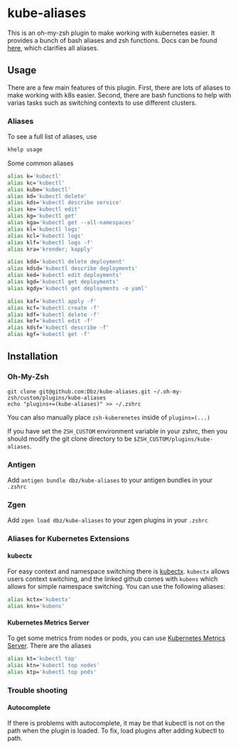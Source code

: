 # kube-aliases

This is an oh-my-zsh plugin to make working with kubernetes easier. It provides
a bunch of bash aliases and zsh functions. Docs can be found
[here](https://github.com/Dbz/kube-aliases/blob/master/docs/usage), which
clarifies all aliases.

## Usage

There are a few main features of this plugin. First, there are lots of aliases
to make working with k8s easier. Second, there are bash functions to help with
varias tasks such as switching contexts to use different clusters.

### Aliases

To see a full list of aliases, use

```bash
khelp usage
```

Some common aliases

```bash
alias k='kubectl'
alias kc='kubectl'
alias kube='kubectl'
alias kd='kubectl delete'
alias kds='kubectl describe service'
alias ke='kubectl edit'
alias kg='kubectl get'
alias kga='kubectl get --all-namespaces'
alias kl='kubectl logs'
alias kcl='kubectl logs'
alias klf='kubectl logs -f'
alias kra='krender; kapply'

alias kdd='kubectl delete deployment'
alias kdsd='kubectl describe deployments'
alias ked='kubectl edit deployments'
alias kgd='kubectl get deployments'
alias kgdy='kubectl get deployments -o yaml'

alias kaf='kubectl apply -f'
alias kcf='kubectl create -f'
alias kdf='kubectl delete -f'
alias kef='kubectl edit -f'
alias kdsf='kubectl describe -f'
alias kgf='kubectl get -f'
```

## Installation

### Oh-My-Zsh

```
git clone git@github.com:Dbz/kube-aliases.git ~/.oh-my-zsh/custom/plugins/kube-aliases
echo "plugins+=(kube-aliases)" >> ~/.zshrc
```

You can also manually place `zsh-kuberenetes` inside of `plugins=(...)`

If you have set the `ZSH_CUSTOM` environment variable in your zshrc, then you should modify the git clone directory to be `$ZSH_CUSTOM/plugins/kube-aliases`.

### Antigen

Add `antigen bundle dbz/kube-aliases` to your antigen bundles in your `.zshrc`

### Zgen

Add `zgen load dbz/kube-aliases` to your zgen plugins in your `.zshrc`

### Aliases for Kubernetes Extensions

#### kubectx
For easy context and namespace switching there is
[kubectx](https://github.com/ahmetb/kubectx). `kubectx` allows users context
switching, and the linked github comes with `kubens` which allows for simple
namespace switching. You can use the following aliases:

```bash
alias kctx='kubectx'
alias kns='kubens'
```
#### Kubernetes Metrics Server

To get some metrics from nodes or pods, you can use [Kubernetes Metrics
Server](https://github.com/kubernetes-incubator/metrics-server). There are 
the aliases

```bash
alias kt='kubectl top'
alias ktn='kubectl top nodes'
alias ktp='kubectl top pods'
```

### Trouble shooting

#### Autocomplete

If there is problems with autocomplete, it may be that kubectl is not on the
path when the plugin is loaded. To fix, load plugins after adding kubectl to
path.
